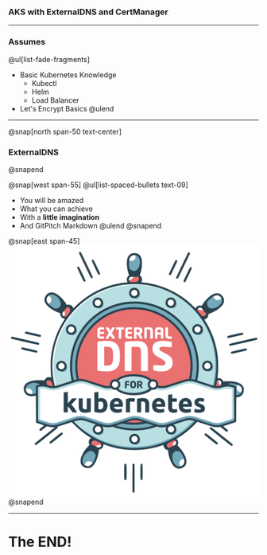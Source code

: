 ### AKS with ExternalDNS and CertManager

---

### Assumes
@ul[list-fade-fragments]
- Basic Kubernetes Knowledge
    - Kubectl
    - Helm
    - Load Balancer
- Let's Encrypt Basics
@ulend

---

@snap[north span-50 text-center]
### ExternalDNS
@snapend

@snap[west span-55]
@ul[list-spaced-bullets text-09]
- You will be amazed
- What you can achieve
- With a **little imagination**
- And GitPitch Markdown
@ulend
@snapend

@snap[east span-45]
![IMAGE](assets/img/dns.png)
@snapend

---

# The END!
